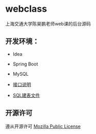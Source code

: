 # webclass
上海交通大学陈昊鹏老师web课的后台源码  
## 开发环境：
- Idea
- Spring Boot
- MySQL  
  
  
- [接口说明](https://github.com/DawnChau/webclass/blob/master/%E6%8E%A5%E5%8F%A3%E8%AF%B4%E6%98%8E.md)  
- [SQL建表文件](https://github.com/DawnChau/webclass/blob/master/create_table.sql)
  
## 开源许可
遵从开源许可 [Mozilla Public License](https://github.com/DawnChau/webclass/blob/master/LICENSE)
